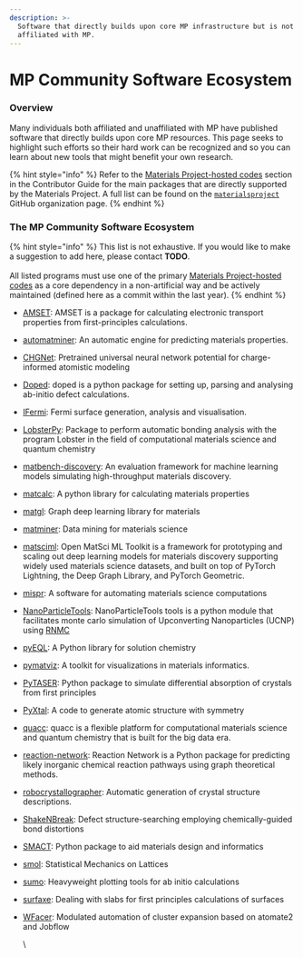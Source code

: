 ```yaml
---
description: >-
  Software that directly builds upon core MP infrastructure but is not directly
  affiliated with MP.
---
```


# MP Community Software Ecosystem

### Overview

Many individuals both affiliated and unaffiliated with MP have published software that directly builds upon core MP resources. This page seeks to highlight such efforts so their hard work can be recognized and so you can learn about new tools that might benefit your own research.

{% hint style="info" %}
Refer to the [Materials Project-hosted codes](contributor-guide.md#official-materials-project-codes) section in the Contributor Guide for the main packages that are directly supported by the Materials Project. A full list can be found on the [`materialsproject`](https://github.com/materialsproject) GitHub organization page.
{% endhint %}

### The MP Community Software Ecosystem

{% hint style="info" %}
This list is not exhaustive. If you would like to make a suggestion to add here, please contact **TODO**. \
\
All listed programs must use one of the primary [Materials Project-hosted codes](contributor-guide.md#official-materials-project-codes) as a core dependency in a non-artificial way and be actively maintained (defined here as a commit within the last year).
{% endhint %}

* [AMSET](https://github.com/hackingmaterials/amset): AMSET is a package for calculating electronic transport properties from first-principles calculations.
* [automatminer](https://github.com/hackingmaterials/automatminer): An automatic engine for predicting materials properties.
* [CHGNet](https://github.com/CederGroupHub/chgnet): Pretrained universal neural network potential for charge-informed atomistic modeling
* [Doped](https://github.com/SMTG-Bham/doped): doped is a python package for setting up, parsing and analysing ab-initio defect calculations.
* [IFermi](https://github.com/fermisurfaces/IFermi): Fermi surface generation, analysis and visualisation.&#x20;
* [LobsterPy](https://github.com/JaGeo/LobsterPy): Package to perform automatic bonding analysis with the program Lobster in the field of computational materials science and quantum chemistry
* [matbench-discovery](https://github.com/janosh/matbench-discovery): An evaluation framework for machine learning models simulating high-throughput materials discovery.
* [matcalc](https://github.com/materialsvirtuallab/matcalc): A python library for calculating materials properties
* [matgl](https://github.com/materialsvirtuallab/matgl): Graph deep learning library for materials
* [matminer](https://github.com/hackingmaterials/matminer): Data mining for materials science
* [matsciml](https://github.com/IntelLabs/matsciml): Open MatSci ML Toolkit is a framework for prototyping and scaling out deep learning models for materials discovery supporting widely used materials science datasets, and built on top of PyTorch Lightning, the Deep Graph Library, and PyTorch Geometric.
* [mispr](https://github.com/molmd/mispr): A software for automating materials science computations
* [NanoParticleTools](https://github.com/BlauGroup/NanoParticleTools): NanoParticleTools tools is a python module that facilitates monte carlo simulation of Upconverting Nanoparticles (UCNP) using [RNMC](https://github.com/BlauGroup/RNMC)&#x20;
* [pyEQL](https://github.com/KingsburyLab/pyEQL): A Python library for solution chemistry
* [pymatviz](https://github.com/janosh/pymatviz): A toolkit for visualizations in materials informatics.
* [PyTASER](https://github.com/WMD-group/PyTASER): Python package to simulate differential absorption of crystals from first principles
* [PyXtal](https://github.com/qzhu2017/PyXtal): A code to generate atomic structure with symmetry
* [quacc](https://github.com/Quantum-Accelerators/quacc): quacc is a flexible platform for computational materials science and quantum chemistry that is built for the big data era.&#x20;
* [reaction-network](https://github.com/materialsproject/reaction-network): Reaction Network is a Python package for predicting likely inorganic chemical reaction pathways using graph theoretical methods.
* [robocrystallographer](https://github.com/hackingmaterials/robocrystallographer): Automatic generation of crystal structure descriptions.
* [ShakeNBreak](https://github.com/SMTG-Bham/ShakeNBreak): Defect structure-searching employing chemically-guided bond distortions
* [SMACT](https://github.com/WMD-group/SMACT): Python package to aid materials design and informatics
* [smol](https://github.com/CederGroupHub/smol): Statistical Mechanics on Lattices
* [sumo](https://github.com/SMTG-Bham/sumo): Heavyweight plotting tools for ab initio calculations
* [surfaxe](https://github.com/SMTG-Bham/surfaxe): Dealing with slabs for first principles calculations of surfaces
*   [WFacer](https://github.com/CederGroupHub/WFacer): Modulated automation of cluster expansion based on atomate2 and Jobflow

    \


